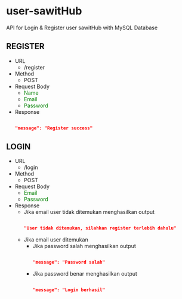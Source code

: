 # user-sawitHub
API for Login &amp; Register user sawitHub with MySQL Database

## REGISTER
- URL
  - /register
- Method
  - POST
- Request Body
  - <font style="color: green">Name</font>
  - <span style="color: green">Email</span>
  - <span style="color: green">Password</span>
- Response
  ```json

  "message": "Register success"

  ```
  
## LOGIN
- URL
  - /login
- Method
  - POST
- Request Body
  - <span style="color: green">Email</span>
  - <span style="color: green">Password</span>
- Response
  - Jika email user tidak ditemukan menghasilkan output
    ```json

    "User tidak ditemukan, silahkan register terlebih dahulu"

    ```
  - Jika email user ditemukan
    - Jika password salah menghasilkan output
      ```json

      "message": "Password salah"

      ```
    - Jika password benar menghasilkan output
      ```json

      "message": "Login berhasil"

      ```
